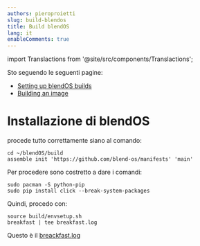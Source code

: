```yaml
---
authors: pieroproietti
slug: build-blendos
title: Build blendOS
lang: it
enableComments: true
---
```


import Translactions from '@site/src/components/Translactions';

<Translactions />

Sto seguendo le seguenti pagine:

* [Setting up blendOS builds
](https://docs.blendos.co/docs/build-blend/build_environment)
* [Building an image](https://docs.blendos.co/docs/build-blend/building_blendos)

# Installazione di blendOS 

procede tutto correttamente siano al comando:

```
cd ~/blendOS/build
assemble init 'https://github.com/blend-os/manifests' 'main'
```

Per procedere sono costretto a dare i comandi:

```
sudo pacman -S python-pip
sudo pip install click --break-system-packages
```

Quindi, procedo con:

```
source build/envsetup.sh
breakfast | tee breakfast.log
```

Questo è il [breackfast.log](/logs/breakfast.log)
